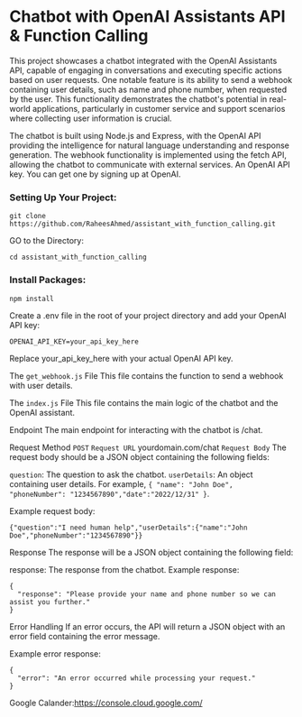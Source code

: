 # Chatbot with OpenAI Assistants API & Function Calling

This project showcases a chatbot integrated with the OpenAI Assistants API, capable of engaging in conversations and executing specific actions based on user requests. One notable feature is its ability to send a webhook containing user details, such as name and phone number, when requested by the user. This functionality demonstrates the chatbot's potential in real-world applications, particularly in customer service and support scenarios where collecting user information is crucial.

The chatbot is built using Node.js and Express, with the OpenAI API providing the intelligence for natural language understanding and response generation. The webhook functionality is implemented using the fetch API, allowing the chatbot to communicate with external services.
An OpenAI API key. You can get one by signing up at OpenAI.

### Setting Up Your Project:

```
git clone https://github.com/RaheesAhmed/assistant_with_function_calling.git
```

GO to the Directory:

```
cd assistant_with_function_calling
```

### Install Packages:

```
npm install
```

Create a .env file in the root of your project directory and add your OpenAI API key:

```
OPENAI_API_KEY=your_api_key_here
```

Replace your_api_key_here with your actual OpenAI API key.

The `get_webhook.js` File
This file contains the function to send a webhook with user details.

The `index.js` File
This file contains the main logic of the chatbot and the OpenAI assistant.

Endpoint
The main endpoint for interacting with the chatbot is /chat.

Request Method
`POST`
`Request URL` yourdomain.com/chat
`Request Body`
The request body should be a JSON object containing the following fields:

`question`: The question to ask the chatbot.
`userDetails`: An object containing user details. For example,
`{ "name": "John Doe", "phoneNumber": "1234567890","date":"2022/12/31" }`.

Example request body:

```
{"question":"I need human help","userDetails":{"name":"John Doe","phoneNumber":"1234567890"}}

```

Response
The response will be a JSON object containing the following field:

response: The response from the chatbot.
Example response:

```
{
  "response": "Please provide your name and phone number so we can assist you further."
}
```

Error Handling
If an error occurs, the API will return a JSON object with an error field containing the error message.

Example error response:

```
{
  "error": "An error occurred while processing your request."
}

```

Google Calander:https://console.cloud.google.com/

